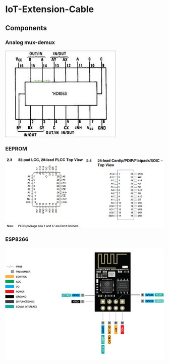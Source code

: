 # IoT-Extension-Cable

## Components

### Analog mux-demux
![74HC4053 analog mux-demux](Pinout_74HC4053.jpg)

### EEPROM
![AT28C256 EEPROM](Pinout_AT28C256.png)

### ESP8266
![ESP8266 pinout](Pinout_ESP8266_01X.jpg)

